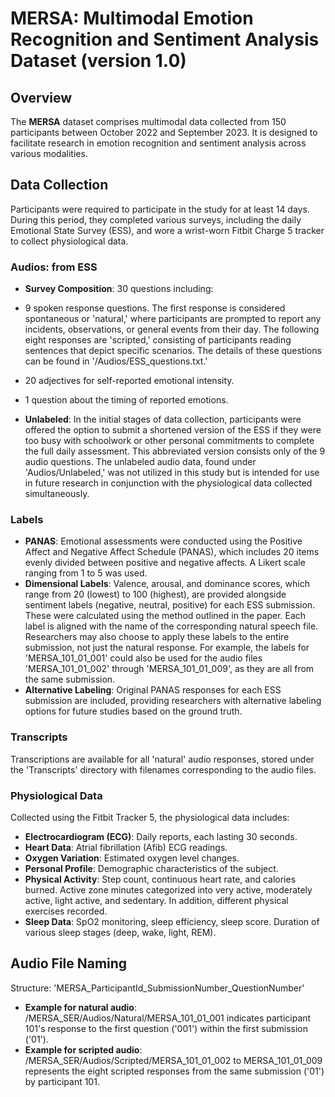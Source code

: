 # MERSA: Multimodal Emotion Recognition and Sentiment Analysis Dataset (version 1.0)

## Overview

The **MERSA** dataset comprises multimodal data collected from 150 participants between October 2022 and September 2023. It is designed to facilitate research in emotion recognition and sentiment analysis across various modalities.

## Data Collection
Participants were required to participate in the study for at least 14 days. During this period, they completed various surveys, including the daily Emotional State Survey (ESS), and wore a wrist-worn Fitbit Charge 5 tracker to collect physiological data.

### Audios: from ESS

  - **Survey Composition**: 30 questions including:
  - 9 spoken response questions. The first response is considered spontaneous or 'natural,' where participants are prompted to report any incidents, observations, or general events from their day. The following eight responses are 'scripted,' consisting of participants reading sentences that depict specific scenarios. The details of these questions can be found in '/Audios/ESS_questions.txt.'

  - 20 adjectives for self-reported emotional intensity.

  - 1 question about the timing of reported emotions.

  - **Unlabeled**: In the initial stages of data collection, participants were offered the option to submit a shortened version of the ESS if they were too busy with schoolwork or other personal commitments to complete the full daily assessment. This abbreviated version consists only of the 9 audio questions. The unlabeled audio data, found under 'Audios/Unlabeled,' was not utilized in this study but is intended for use in future research in conjunction with the physiological data collected simultaneously.

### Labels

  - **PANAS**: Emotional assessments were conducted using the Positive Affect and Negative Affect Schedule (PANAS), which includes 20 items evenly divided between positive and negative affects. A Likert scale ranging from 1 to 5 was used.
  - **Dimensional Labels**: Valence, arousal, and dominance scores, which range from 20 (lowest) to 100 (highest), are provided alongside sentiment labels (negative, neutral, positive) for each ESS submission. These were calculated using the method outlined in the paper. Each label is aligned with the name of the corresponding natural speech file. Researchers may also choose to apply these labels to the entire submission, not just the natural response. For example, the labels for 'MERSA_101_01_001' could also be used for the audio files 'MERSA_101_01_002' through 'MERSA_101_01_009', as they are all from the same submission.
  - **Alternative Labeling**: Original PANAS responses for each ESS submission are included, providing researchers with alternative labeling options for future studies based on the ground truth.

### Transcripts
  Transcriptions are available for all 'natural' audio responses, stored under the 'Transcripts' directory with filenames corresponding to the audio files.

### Physiological Data

Collected using the Fitbit Tracker 5, the physiological data includes:
- **Electrocardiogram (ECG)**: Daily reports, each lasting 30 seconds.
- **Heart Data**: Atrial fibrillation (Afib) ECG readings.
- **Oxygen Variation**: Estimated oxygen level changes.
- **Personal Profile**: Demographic characteristics of the subject.
- **Physical Activity**: Step count, continuous heart rate, and calories burned. Active zone minutes categorized into very active, moderately active, light active, and sedentary. In addition, different physical exercises recorded.
- **Sleep Data**: SpO2 monitoring, sleep efficiency, sleep score. Duration of various sleep stages (deep, wake, light, REM).

## Audio File Naming

Structure: 'MERSA_ParticipantId_SubmissionNumber_QuestionNumber'

- **Example for natural audio**: /MERSA_SER/Audios/Natural/MERSA_101_01_001 indicates participant 101's response to the first question ('001') within the first submission ('01').
- **Example for scripted audio**: /MERSA_SER/Audios/Scripted/MERSA_101_01_002 to MERSA_101_01_009 represents the eight scripted responses from the same submission ('01') by participant 101.
